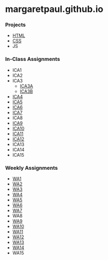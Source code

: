 # margaretpaul.github.io


### **Projects** 

- [HTML](https://margaretpaul.github.io/html-midterm/page5.html)
- [CSS](https://margaretpaul.github.io/index.html)
- JS


### **In-Class Assignments**

- ICA1
- ICA2
- ICA3
    - [ICA3A](https://margaretpaul.github.io/ica/ica3a.html)
    - [ICA3B](https://margaretpaul.github.io/ica/ica3b.html)
- [ICA4](https://margaretpaul.github.io/ica/ica4.html)
- [ICA5](https://margaretpaul.github.io/ica/ica5.html)
- [ICA6](https://margaretpaul.github.io/ica/ica6/ica6-part1.html)
- [ICA7](https://margaretpaul.github.io/ica/ica7.html)
- ICA8
- [ICA9](https://margaretpaul.github.io/ica/ica9.html)
- [ICA10]((https://margaretpaul.github.io/ica/ica10.html))
- [ICA11](https://margaretpaul.github.io/ica/ica11/ica11.html)
- [ICA12](https://margaretpaul.github.io/ica/ica12.html)
- ICA13
- ICA14
- ICA15

### **Weekly Assignments** 

- [WA1](https://margaretpaul.github.io/wa/wa1.html)
- [WA2](https://margaretpaul.github.io/wa/wa2.html)
- [WA3](https://margaretpaul.github.io/wa/wa3.html)
- [WA4](https://margaretpaul.github.io/wa/wa4.html)
- [WA5](https://margaretpaul.github.io/wa/wa5.html)
- [WA6](https://margaretpaul.github.io/wa/wa6/wa6.html)
- [WA7](https://margaretpaul.github.io/wa/wa7.html)
- WA8
- [WA9](https://margaretpaul.github.io/wa/wa9.html)
- [WA10](https://margaretpaul.github.io/wa/wa10/wa10.html)
- [WA11](https://margaretpaul.github.io/wa/wa11/wa11.html)
- [WA12](margaretpaul.github.io/wa/wa12/wa12.html)
- [WA13](https://margaretpaul.github.io/wa/wa13.html)
- [WA14](margaretpaul.github.io/wa/wa14.html)
- WA15

